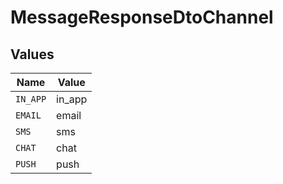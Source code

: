 # MessageResponseDtoChannel


## Values

| Name     | Value    |
| -------- | -------- |
| `IN_APP` | in_app   |
| `EMAIL`  | email    |
| `SMS`    | sms      |
| `CHAT`   | chat     |
| `PUSH`   | push     |